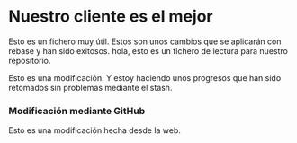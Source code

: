 # Nuestro cliente es el mejor

Esto es un fichero muy útil. Estos son unos cambios que se aplicarán con rebase y han sido exitosos.
hola, esto es un fichero de lectura para nuestro repositorio.

Esto es una modificación. Y estoy haciendo unos progresos que han sido retomados sin problemas mediante el stash.

### Modificación mediante GitHub

Esto es una modificación hecha desde la web.
